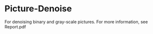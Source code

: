 # Picture-Denoise
For denoising binary and gray-scale pictures.
For more information, see Report.pdf
